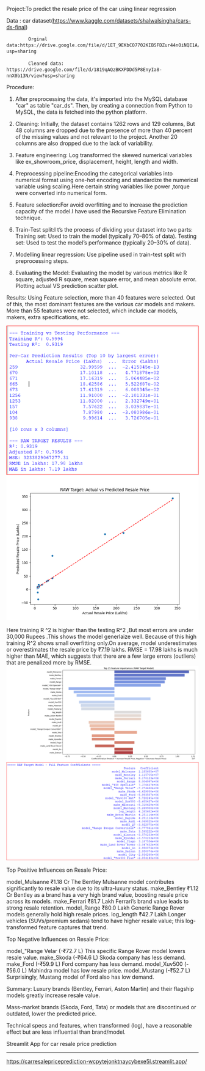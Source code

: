 Project:To predict the resale price of the car  using linear regression
         
 Data :     car dataset(https://www.kaggle.com/datasets/shalwalsingha/cars-ds-final)
 
            Orginal data:https://drive.google.com/file/d/1ET_9EKbCO7702KIBSFDZur44nOiNQE1A/view?usp=sharing
         
            Cleaned data: https://drive.google.com/file/d/1819qAQzBKXPDDd5P8EnyIa8-nnX0b13N/view?usp=sharing
  Procedure: 

1)   After  preprocessing  the data, it's    imported into the MySQL database "car" as table   "car_ds". Then, by creating a connection from                               Python to  MySQL, the data is fetched into the python platform.

 2)   Cleaning: Initially, the dataset contains 1262 rows and 129 columns, But 48 columns are  dropped  due to the presence of  more than 40 percent of the                 missing values and not relevant to the project. Another 20 columns are also dropped due to the lack of variability.

  3)   Feature engineering: Log transformed the skewed numerical variables like  ex_showroom_price, displacement, height, length and width.

  4)   Preprocessing pipeline:Encoding the categorical variables into numerical format using one-hot encoding and standardize the numerical variable using                    scaling.Here certain string variables like power ,torque  were converted into numerical form.

  5)   Feature selection:For avoid overfitting and to increase the prediction capacity of the model.I have used the Recursive Feature Elimination technique.
     
  6)   Train-Test split:I t’s the process of dividing your dataset into two parts:
       Training set: Used to train the model (typically 70–80% of data).
       Testing set: Used to test the model’s performance (typically 20–30% of data).
  7)    Modelling linear regression: Use pipeline used in   train-test split  with preprocessing steps.
    
  8)    Evaluating the Model: Evaluating the model by various metrics like R square, adjusted R square, mean square error, and mean absolute  error.                           Plotting actual VS prediction scatter plot.

             
 Results: 
 Using Feature selection, more than 40 features were selected. Out of this, the most  dominant features are the  various car models and makers. More  than 55 features  were not selected, which include car models, makers, extra specifications, etc. 

          

 
 ![](https://github.com/Jobinb7/Car_resale_price_prediction/blob/2710229eb017e19ca53344502ef9b95d7141e689/correct_prediction.PNG)
 ![](https://github.com/Jobinb7/Car_resale_price_prediction/blob/91544c03de0075c460e3de9111ae0644b2212b80/linearRegression_raw1.png)       
        
  Here training R ^2 is higher than the testing R^2 ,But most errors are under 30,000 Rupees .This shows the model generlaize well.
  Because of this high training R^2 shows small overfitting only.On average,  model underestimates or overestimates the resale price
  by ₹7.19 lakhs. RMSE = 17.98 lakhs is much higher than MAE, which suggests that there are a few large errors (outliers) that are 
  penalized more by RMSE.
 ![](https://github.com/Jobinb7/Car_resale_price_prediction/blob/df285f65fe439322b94d03a77f38407574ae9e38/Top25_features.png)
 ![](https://github.com/Jobinb7/Car_resale_price_prediction/blob/ad616c7a60e87d4a92f16bb8929d5cc2fcd57d0c/coefficient_selected_featues.PNG)
 
 Top Positive Influences on Resale Price:
                                  
      

model_Mulsanne	₹1.18 Cr	The Bentley Mulsanne model contributes significantly to resale value due to its ultra-luxury status.
make_Bentley	₹1.12 Cr	Bentley as a brand has a very high brand value, boosting resale price across its models.
make_Ferrari	₹81.7 Lakh	Ferrari’s brand value leads to strong resale retention.
model_Range	₹80.0 Lakh	Generic Range Rover models generally hold high resale prices.
log_length	₹42.7 Lakh	Longer vehicles (SUVs/premium sedans) tend to have higher resale value; this log-transformed feature captures that trend.

Top Negative Influences on Resale Price:


model_"Range Velar  (-₹72.7 L)             This specific Range Rover model lowers resale value.
make_Skoda	  (-₹64.6 L)	       Skoda company  has less demand.
make_Ford	  (-₹59.9 L)	       Ford  company has less demand.
model_Xuv500	   (-₹56.0 L)	       Mahindra model has  low resale price.
model_Mustang	   (-₹52.7 L)	       Surprisingly, Mustang model of Ford  also has low demand.

Summary:
Luxury brands (Bentley, Ferrari, Aston Martin) and their flagship models greatly increase resale value.

Mass-market brands (Skoda, Ford, Tata) or models that are discontinued or outdated, lower the predicted price.

Technical specs and features, when transformed (log), have a reasonable effect but are less influential than brand/model.

Streamlit App for car resale price  prediction
**************************************
https://carresalepriceprediction-wcpytejonktnaycybexe5l.streamlit.app/


